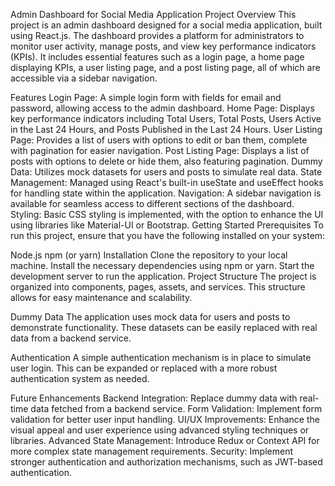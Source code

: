 Admin Dashboard for Social Media Application
Project Overview
This project is an admin dashboard designed for a social media application, built using React.js. The dashboard provides a platform for administrators to monitor user activity, manage posts, and view key performance indicators (KPIs). It includes essential features such as a login page, a home page displaying KPIs, a user listing page, and a post listing page, all of which are accessible via a sidebar navigation.

Features
Login Page: A simple login form with fields for email and password, allowing access to the admin dashboard.
Home Page: Displays key performance indicators including Total Users, Total Posts, Users Active in the Last 24 Hours, and Posts Published in the Last 24 Hours.
User Listing Page: Provides a list of users with options to edit or ban them, complete with pagination for easier navigation.
Post Listing Page: Displays a list of posts with options to delete or hide them, also featuring pagination.
Dummy Data: Utilizes mock datasets for users and posts to simulate real data.
State Management: Managed using React's built-in useState and useEffect hooks for handling state within the application.
Navigation: A sidebar navigation is available for seamless access to different sections of the dashboard.
Styling: Basic CSS styling is implemented, with the option to enhance the UI using libraries like Material-UI or Bootstrap.
Getting Started
Prerequisites
To run this project, ensure that you have the following installed on your system:

Node.js
npm (or yarn)
Installation
Clone the repository to your local machine.
Install the necessary dependencies using npm or yarn.
Start the development server to run the application.
Project Structure
The project is organized into components, pages, assets, and services. This structure allows for easy maintenance and scalability.

Dummy Data
The application uses mock data for users and posts to demonstrate functionality. These datasets can be easily replaced with real data from a backend service.

Authentication
A simple authentication mechanism is in place to simulate user login. This can be expanded or replaced with a more robust authentication system as needed.

Future Enhancements
Backend Integration: Replace dummy data with real-time data fetched from a backend service.
Form Validation: Implement form validation for better user input handling.
UI/UX Improvements: Enhance the visual appeal and user experience using advanced styling techniques or libraries.
Advanced State Management: Introduce Redux or Context API for more complex state management requirements.
Security: Implement stronger authentication and authorization mechanisms, such as JWT-based authentication.
